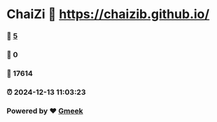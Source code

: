 # ChaiZi :link: https://chaizib.github.io/ 
### :page_facing_up: [5](https://chaizib.github.io//tag.html) 
### :speech_balloon: 0 
### :hibiscus: 17614 
### :alarm_clock: 2024-12-13 11:03:23 
### Powered by :heart: [Gmeek](https://github.com/Meekdai/Gmeek)
